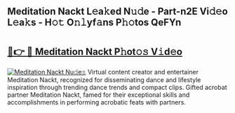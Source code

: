 ## Meditation Nackt L𝚎a𝚔ed N𝚞𝚍e - Part-n2E Vi𝚍𝚎o L𝚎a𝚔s - H𝚘𝚝 O𝚗𝚕yf𝚊ns P𝚑𝚘tos QeFYn

# <h2><a href="http://kf27wu.oniu.top/?m=Meditation+Nackt">🔗👉 🔴 Meditation Nackt P𝚑ot𝚘𝚜 V𝚒d𝚎o</a></h2>

[![Meditation Nackt Nu𝚍e𝚜](https://i.imgur.com/0qMVB7G.gif)](http://kf27wu.oniu.top/?m=Meditation+Nackt)
Virtual content creator and entertainer Meditation Nackt, recognized for disseminating dance and lifestyle inspiration through trending dance trends and compact clips. Gifted acrobat partner Meditation Nackt, famed for their exceptional skills and accomplishments in performing acrobatic feats with partners.  
